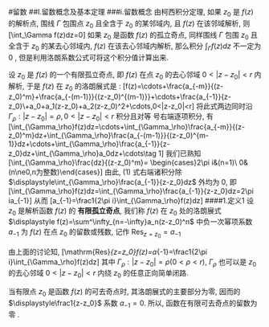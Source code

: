 #留数
##I.留数概念及基本定理
###i.留数概念
由柯西积分定理, 如果 $z_0$ 是 $f(z)$ 的解析点, 围线 $\Gamma$ 包围点 $z_0$ 且全含于 $z_0$ 的某邻域内, 且 $f(z)$ 在该邻域解析, 则
\[\int_\Gamma f(z)dz=0\]
如果 $z_0$ 是函数 $f(z)$ 的孤立奇点, 同样围线 $\Gamma$ 包围 $z_0$ 且全含于 $z_0$ 的某去心邻域内, $f(z)$ 在该去心邻域内解析, 那么积分 $\displaystyle\int_\Gamma f(z)dz$ 不一定为 0 , 但是利用洛朗系数公式可将这个积分值计算出来.

设 $z_0$ 是 $f(z)$ 的一个有限孤立奇点, 即 $f(z)$ 在点 $z_0$ 的去心邻域 $0<|z-z_0|<r$ 内解析, 于是 $f(z)$ 在 $z_0$ 的洛朗展式是 :
\[f(z)=\cdots+\frac{a_{-m}}{(z-z_0)^m}+\frac{a_{-(m-1)}}{(z-z_0)^{(m-1)}}+\cdots+\frac{a_{-1}}{z-z_0}\\+a_0+a_1(z-z_0)+a_2(z-z_0)^2+\cdots,0<|z-z_0|<r\]
将此式两边同时沿 $\displaystyle\Gamma_\rho:|z-z_0|=\rho,0<|z-z_0|<r$ 积分且对等
号右端逐项积分, 有
\[\int_{\Gamma_\rho}f(z)dz=\cdots+\int_{\Gamma_\rho}\frac{a_{-m}}{(z-z_0)^m}dz+\int_{\Gamma_\rho}\frac{a_{-(m-1)}}{(z-z_0)^{m-1}}dz+\cdots+\int_{\Gamma_\rho}\frac{a_{-1}}{z-z_0}dz+\int_{\Gamma_\rho}a_0dz+\cdots\tag 1\]
我们已熟知
\[\int_{\Gamma_\rho}\frac{dz}{(z-z_0)^m}=
\begin{cases}2\pi i&(n=1)\\
0&(n\ne0,n为整数)\end{cases}\]
由此, (1) 式右端诸积分除 $\displaystyle\int_{\Gamma_\rho}\frac{a_{-1}}{z-z_0}dz$ 外均为 0, 即
\[\int_{\Gamma_\rho}f(z)dz=\int_{\Gamma_\rho}\frac{a_{-1}}{z-z_0}dz=2\pi ia_{-1}\]
从而
\[a_{-1}=\frac1{2\pi i}\int_{\Gamma_\rho}f(z)dz\]
####1.定义1
设 $z_0$ 是解析函数 $f(z)$ 的 **有限孤立奇点**, 我们称 $f(z)$ 在 $z_0$ 处的洛朗展式 $\displaystyle f(z)=\sum^\infty_{n=-\infty}a_n(z-z_0)^n$ 中负一次幂项系数 $a_{-1}$ 为 $f(z)$ 在点 $z_0$ 的留数或残数, 记作 $\displaystyle\mathrm{Res}_{z=z_0}=a_{-1}$

由上面的讨论知,
\[\mathrm{Res}_{z=z_0}f(z)=a_{-1}=\frac1{2\pi i}\int_{\Gamma_\rho}f(z)dz\]
其中 $\Gamma_\rho:|z-z_0|=\rho(0<\rho<r)$, $\Gamma_\rho$ 也可以是 $z_0$ 的去心邻域 $0<|z-z_0|<r$ 内绕 $z_0$ 的任意正向简单闭路.

当有限点 $z_0$ 是函数 $f(z)$ 的可去奇点时, 其洛朗展式的主要部分为零, 因而的 $\displaystyle\frac1{z-z_0}$ 系数 $a_{-1}=0$. 所以, 函数在有限可去奇点的留数为零 .
